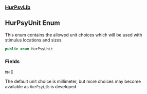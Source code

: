 ### [HurPsyLib](HurPsyLib.md 'HurPsyLib')

## HurPsyUnit Enum

This enum contains the allowed unit choices which will be used with  stimulus locations and sizes

```csharp
public enum HurPsyUnit
```
### Fields

<a name='HurPsyLib.HurPsyUnit.MM'></a>

`MM` 0

The default unit choice is millimeter, but more choices may become available as `HurPsyLib` is developed